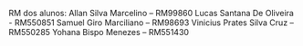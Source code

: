 RM dos alunos:
Allan Silva Marcelino – RM99860
Lucas Santana De Oliveira - RM550851
Samuel Giro Marciliano – RM98693
Vinicius Prates Silva Cruz – RM550285
Yohana Bispo Menezes – RM551430
